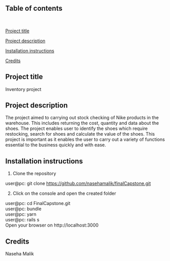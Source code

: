<h2> Table of contents </h2> <Br>

[Project title](https://github.com/nasehamalik/finalCapstone#-project-title-)

[Project description](https://github.com/nasehamalik/finalCapstone#Project-description-)

[Installation instructions](https://github.com/nasehamalik/finalCapstone#Installation-instructions-)

[Credits](https://github.com/nasehamalik/finalCapstone#credits-)

<h2> Project title </h2>
Inventory project

<h2> Project description </h2>
The project aimed to carrying out stock checking of Nike products in the warehouse. This includes returning the cost, quantity and data about the shoes. The project enables user to identify the shoes which require restocking, search for shoes and calculate the value of the shoes. This project is important as it enables the user to carry out a variety of functions essential to the business quickly and with ease.

<h2> Installation instructions </h2>

1. Clone the repository

user@pc: git clone https://github.com/nasehamalik/finalCapstone.git

2. Click on the console and open the created folder

user@pc: cd FinalCapstone.git <br>
user@pc: bundle <br>
user@pc: yarn <br>
user@pc: rails s <br>
Open your browser on http://localhost:3000

<h2> Credits </h2>
Naseha Malik
